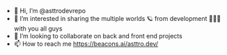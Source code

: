 - 👋 Hi, I’m @asttrodevrepo
- 👀 I’m interested in sharing the multiple worlds 🪐 from development 👨🏻‍💻 with you all guys
- 💞️ I’m looking to collaborate on back and front end projects
- 📫 How to reach me https://beacons.ai/asttro.dev/

<!---
asttrodevrepo/asttrodevrepo is a ✨ special ✨ repository because its `README.md` (this file) appears on your GitHub profile.
You can click the Preview link to take a look at your changes.
--->
